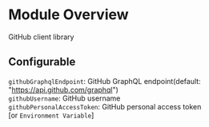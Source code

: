 # Module Overview

GitHub client library

## Configurable

`githubGraphqlEndpoint`: GitHub GraphQL endpoint(default: "https://api.github.com/graphql") <br/>
`githubUsername`: GitHub username <br/>
`githubPersonalAccessToken`: GitHub personal access token <br/>
[or `Environment Variable`]
